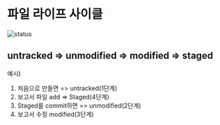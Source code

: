 # 파일 라이프 사이클

![status](https://velog.velcdn.com/images/jjo-niixx/post/b5d4889a-99c2-4a2b-84ba-0c2d731b3e88/%E1%84%89%E1%85%B3%E1%84%8F%E1%85%B3%E1%84%85%E1%85%B5%E1%86%AB%E1%84%89%E1%85%A3%E1%86%BA%202020-07-29%20%E1%84%8B%E1%85%A9%E1%84%92%E1%85%AE%2010.31.51.png)

## untracked => unmodified => modified => staged

예시)

1. 처음으로 만들면 => untracked(1단계)
2. 보고서 파일 add => Staged(4단계)
3. Staged를 commit하면 => unmodified(2단계)
4. 보고서 수정 modified(3단계)




